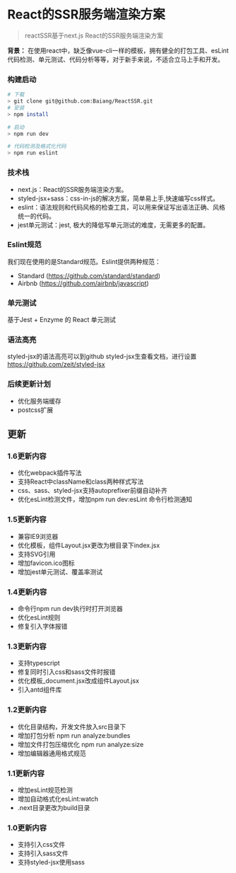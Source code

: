 # React的SSR服务端渲染方案
> reactSSR基于next.js React的SSR服务端渲染方案

**背景：** 在使用react中，缺乏像vue-cli一样的模板，拥有健全的打包工具、esLint代码检测、单元测试、代码分析等等，对于新手来说，不适合立马上手和开发。

### 构建启动

```bash
# 下载
> git clone git@github.com:Baiang/ReactSSR.git
# 安装
> npm install

# 启动
> npm run dev

# 代码检测及格式化代码
> npm run eslint

```


### 技术栈
- next.js：React的SSR服务端渲染方案。
- styled-jsx+sass：css-in-js的解决方案，简单易上手,快速编写css样式。
- eslint：语法规则和代码风格的检查工具，可以用来保证写出语法正确、风格统一的代码。
- jest单元测试：jest, 极大的降低写单元测试的难度，无需更多的配置。

### Eslint规范
我们现在使用的是Standard规范。Eslint提供两种规范：
- Standard (https://github.com/standard/standard)
- Airbnb (https://github.com/airbnb/javascript)

### 单元测试
基于Jest + Enzyme 的 React 单元测试

### 语法高亮
styled-jsx的语法高亮可以到github styled-jsx生查看文档，进行设置 https://github.com/zeit/styled-jsx

### 后续更新计划
- 优化服务端缓存
- postcss扩展

## 更新

### 1.6更新内容
- 优化webpack插件写法
- 支持React中className和class两种样式写法
- css、sass、styled-jsx支持autoprefixer前缀自动补齐
- 优化esLint检测文件，增加npm run dev:esLint 命令行检测通知

### 1.5更新内容
- 兼容IE9浏览器
- 优化模板，组件Layout.jsx更改为根目录下index.jsx
- 支持SVG引用
- 增加favicon.ico图标
- 增加jest单元测试、覆盖率测试

### 1.4更新内容
- 命令行npm run dev执行时打开浏览器
- 优化esLint规则
- 修复引入字体报错

### 1.3更新内容
- 支持typescript
- 修复同时引入css和sass文件时报错
- 优化模板_document.jsx改成组件Layout.jsx
- 引入antd组件库

### 1.2更新内容
- 优化目录结构，开发文件放入src目录下
- 增加打包分析 npm run analyze:bundles
- 增加文件打包压缩优化 npm run analyze:size
- 增加编辑器通用格式规范

### 1.1更新内容
- 增加esLint规范检测
- 增加自动格式化esLint:watch
- .next目录更改为build目录

### 1.0更新内容
- 支持引入css文件
- 支持引入sass文件
- 支持styled-jsx使用sass
